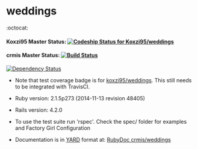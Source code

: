 # weddings

:octocat:

#### Koxzi95 Master Status: [ ![Codeship Status for Koxzi95/weddings](https://codeship.com/projects/7f33ca50-9087-0132-c49a-4692b7ab2422/status?branch=master)](https://codeship.com/projects/61544)

#### crmis Master Status: [![Build Status](https://travis-ci.org/crmis/weddings.svg?branch=master)](https://travis-ci.org/crmis/weddings)

[![Dependency Status](https://gemnasium.com/crmis/weddings.svg)](https://gemnasium.com/crmis/weddings)

* Note that test coverage badge is for [koxzi95/weddings](https://github.com/Koxzi95/weddings). This still needs to be integrated with TravisCI.

* Ruby version: 2.1.5p273 (2014-11-13 revision 48405)

* Rails version: 4.2.0

* To use the test suite run 'rspec'. Check the spec/ folder for examples and Factory Girl Configuration

* Documentation is in [YARD](https://github.com/lsegal/yard) format at: [RubyDoc crmis/weddings](http://www.rubydoc.info/github/crmis/weddings)
